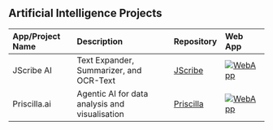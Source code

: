 ## Artificial Intelligence Projects                                                                                               

| **App/Project Name** | **Description** | **Repository** | **Web App** |
| :--- | :--- | :--- | :--- |
| JScribe AI | Text Expander, Summarizer, and OCR-Text | [JScribe](https://github.com/temidataspot/JokoScribe-AI) | [![WebApp](https://img.shields.io/badge/Web%20App-R%20Shiny-blue)](https://ye2qsj-temi.shinyapps.io/jokoscribe/) |
| Priscilla.ai | Agentic AI for data analysis and visualisation | [Priscilla](https://github.com/temidataspot/priscilla-agentic-ai) | [![WebApp](https://img.shields.io/badge/Web%20App-Streamlit-Green)](https://priscilla.streamlit.app/) |
